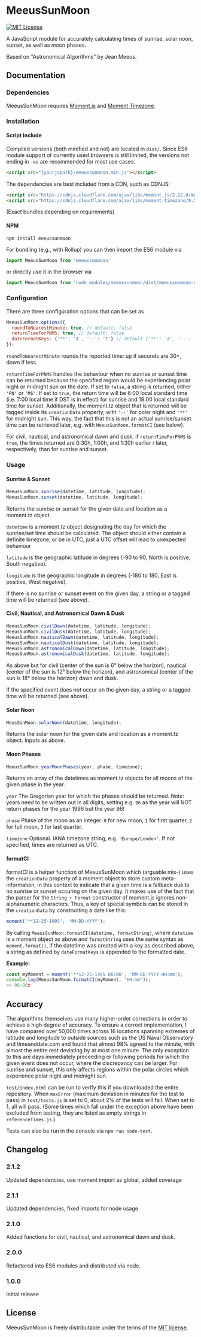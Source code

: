 # MeeusSunMoon

[![MIT License][license-image]][license-url]

A JavaScript module for accurately calculating times of sunrise, solar noon,
sunset, as well as moon phases.

Based on "Astronomical Algorithms" by Jean Meeus.

## Documentation

### Dependencies

MeeusSunMoon requires [Moment.js](http://momentjs.com/) and
[Moment Timezone](http://momentjs.com/timezone/).

### Installation

#### Script Include

Compiled versions (both minified and not) are located in `dist/`. Since ES6
module support of currently used browsers is still limited, the versions not
ending in `-es` are recommended for most use cases.

```html
<script src="{yourjspath}/meeussunmoon.min.js"></script>
```

The dependencies are best included from a CDN, such as CDNJS:

```html
<script src="https://cdnjs.cloudflare.com/ajax/libs/moment.js/2.22.0/moment-with-locales.min.js"></script>
<script src="https://cdnjs.cloudflare.com/ajax/libs/moment-timezone/0.5.14/moment-timezone-with-data.min.js"></script>
```
(Exact bundles depending on requirements)

#### NPM

`npm install meeussunmoon`

For bundling (e.g., with Rollup) you can then import the ES6 module via

```js
import MeeusSunMoon from 'meeussunmoon'
```

or directly use it in the browser via

```js
import MeeusSunMoon from 'node_modules/meeussunmoon/dist/meeussunmoon-es.js'
```

### Configuration

There are three configuration options that can be set as

```js
MeeusSunMoon.options({
  roundToNearestMinute: true, // default: false
  returnTimeForPNMS: true, // default: false
  dateFormatKeys: {'**': '‡', '--': '†'} // default {'**': '‡', '--': '†'};
});
```

`roundToNearestMinute` rounds the reported time: up if seconds are 30+, down if
less.

`returnTimeForPNMS` handles the behaviour when no sunrise or sunset time can be
returned because the specified region would be experiencing polar night or
midnight sun on the date. If set to `false`, a string is returned, either
`'PN'` or `'MS'`. If set to `true`, the return time will be 6:00 local standard
time (i.e. 7:00 local time if DST is in effect) for sunrise and 18:00 local
standard time for sunset. Additionally, the moment.tz object that is returned
will be tagged inside its `creationData` property, with `'--'` for polar night
and `'**'` for midnight sun. This way, the fact that this is not an actual
sunrise/sunset time can be retrieved later, e.g. with `MeeusSunMoon.formatCI`
(see below).

For civil, nautical, and astronomical dawn and dusk, if `returnTimeForPNMS`
is `true`, the times returned are 0:30h, 1:00h, and 1:30h earlier / later,
respectively, than for sunrise and sunset.

### Usage

#### Sunrise & Sunset

```js
MeeusSunMoon.sunrise(datetime, latitude, longitude);
MeeusSunMoon.sunset(datetime, latitude, longitude);
```

Returns the sunrise or sunset for the given date and location as a moment.tz
object.

`datetime` is a moment.tz object designating the day for which the sunrise/set
time should be calculated. The object should either contain a definite
timezone, or be in UTC, just a UTC offset will lead to unexpected behaviour

`latitude` is the geographic latitude in degrees (-90 to 90, North is positive,
South negative).

`longitude` is the geographic longitude in degrees (-180 to 180, East is
positive, West negative).

If there is no sunrise or sunset event on the given day, a string or a tagged
time will be returned (see above).

#### Civil, Nautical, and Astronomical Dawn & Dusk

```js
MeeusSunMoon.civilDawn(datetime, latitude, longitude);
MeeusSunMoon.civilDusk(datetime, latitude, longitude);
MeeusSunMoon.nauticalDawn(datetime, latitude, longitude);
MeeusSunMoon.nauticalDusk(datetime, latitude, longitude);
MeeusSunMoon.astronomicalDawn(datetime, latitude, longitude);
MeeusSunMoon.astronomicalDusk(datetime, latitude, longitude);
```

As above but for civil (center of the sun is 6° below the horizon), nautical
(center of the sun is 12° below the horizon), and astronomical (center of the
sun is 18° below the horizon) dawn and dusk.

If the specified event does not occur on the given day, a string or a tagged
time will be returned (see above).

#### Solar Noon

```js
MeusSunMoon.solarNoon(datetime, longitude);
```

Returns the solar noon for the given date and location as a moment.tz object.
Inputs as above.

#### Moon Phases

```js
MeeusSunMoon.yearMoonPhases(year, phase, timezone);
```

Returns an array of the datetimes as moment.tz objects for all moons of the
given phase in the year.

`year` The Gregorian year for which the phases should be returned. Note: years
need to be written out in all digits, setting e.g. `96` as the year will NOT
return phases for the year 1996 but the year 96!

`phase` Phase of the moon as an integer. `0` for new moon, `1` for first
quarter, `2` for full moon, `3` for last quarter.

`timezone` Optional. IANA timezone string, e.g. `'Europe/London'`. If not
specified, times are returned as UTC.

#### formatCI

formatCI is a helper function of MeeusSunMoon which (arguable mis-) uses the
`creationData` property of a moment object to store custom meta-information,
in this context to indicate that a given time is a fallback due to no sunrise
or sunset occuring on the given day. It makes use of the fact that the parser
for the `String + Format` constructor of moment.js ignores non-alphanumeric
characters. Thus, a key of special symbols can be stored in the `creationData`
by constructing a date like this:

```js
moment('**12-25-1995', 'MM-DD-YYYY');
```

By calling `MeeusSunMoon.formatCI(datetime, formatString)`, where `datetime`
is a moment object as above and `formatString` uses the same syntax as
`moment.format()`, if the datetime was created with a key as described above,
a string as defined by `dateFormatKeys` is appended to the formatted date.

**Example:**
```js
const myMoment = moment('**12-25-1995 06:00', 'MM-DD-YYYY HH:mm');
console.log(MeeusSunMoon.formatCI(myMoment, 'HH:mm'));
>> 06:00‡
```

## Accuracy

The algorithms themselves use many higher-order corrections in order to achieve
a high degree of accuracy. To ensure a correct implementation, I have compared
over 50,000 times across 16 locations spanning extremes of latitude and
longitude to outside sources such as the US Naval Observatory and
timeanddate.com and found that almost 98% agreed to the minute, with almost the
entire rest deviating by at most one minute. The only exception to this are days
immediately preceeding or following periods for which the given event does not
occur, where the discrepancy can be larger. For sunrise and sunset, this only
affects regions within the polar circles which experience polar night and
midnight sun.

`test/index.html` can be run to verify this if you downloaded the entire
repository. When `maxError` (maximum deviation in minutes for the test to pass)
in `test/tests.js` is set to 0, about 2% of the tests will fail. When set to 1,
all will pass. (Some times which fall under the exception above have been
excluded from testing, they are listed as empty strings in `referenceTimes.js`.)

Tests can also be run in the console via `npm run node-test`.

## Changelog

### 2.1.2

Updated dependencies, use moment import as global, added coverage

### 2.1.1

Updated dependencies, fixed imports for node usage

### 2.1.0

Added functions for civil, nautical, and astronomical dawn and dusk.

### 2.0.0

Refactored into ES6 modules and distributed via node.

### 1.0.0

Initial release

## License

MeeusSunMoon is freely distributable under the terms of the
[MIT license](LICENSE).

[license-image]: http://img.shields.io/badge/license-MIT-blue.svg
[license-url]: LICENSE

